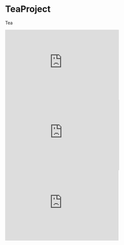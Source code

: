 # TeaProject
Tea

<iframe width="367.92452830188677" height="227.5" seamless frameborder="0" scrolling="no" src="https://docs.google.com/spreadsheets/d/1XQ4B59P6WOPljcMjw6OhR8zDfsZSfpZVRbd4YDptNt8/pubchart?oid=677210353&amp;format=interactive"></iframe>

<iframe width="369.0485898111142" height="227.5" seamless frameborder="0" scrolling="no" src="https://docs.google.com/spreadsheets/d/1XQ4B59P6WOPljcMjw6OhR8zDfsZSfpZVRbd4YDptNt8/pubchart?oid=1444523911&amp;format=interactive"></iframe>

<iframe width="367.2241123543215" height="227.5" seamless frameborder="0" scrolling="no" src="https://docs.google.com/spreadsheets/d/1XQ4B59P6WOPljcMjw6OhR8zDfsZSfpZVRbd4YDptNt8/pubchart?oid=1732121540&amp;format=interactive"></iframe>
